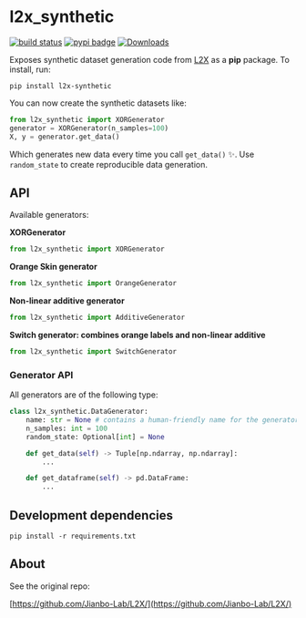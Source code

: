 # l2x_synthetic

[![build status](https://github.com/dunnkers/l2x_synthetic/actions/workflows/python-app.yml/badge.svg)](https://github.com/dunnkers/l2x_synthetic/actions/workflows/python-app.yml) [![pypi badge](https://img.shields.io/pypi/v/l2x_synthetic.svg?maxAge=3600)](https://pypi.org/project/l2x_synthetic/) [![Downloads](https://pepy.tech/badge/l2x-synthetic)](https://pepy.tech/project/l2x-synthetic)


Exposes synthetic dataset generation code from [L2X](https://arxiv.org/pdf/1802.07814.pdf) as a **pip** package. To install, run:

```shell
pip install l2x-synthetic
```

You can now create the synthetic datasets like:

```python
from l2x_synthetic import XORGenerator
generator = XORGenerator(n_samples=100)
X, y = generator.get_data()
```

Which generates new data every time you call `get_data()` ✨. Use `random_state` to create reproducible data generation.

## API
Available generators:

**XORGenerator**
```python
from l2x_synthetic import XORGenerator
```

**Orange Skin generator**
```python
from l2x_synthetic import OrangeGenerator
```

**Non-linear additive generator**
```python
from l2x_synthetic import AdditiveGenerator
```

**Switch generator: combines orange labels and non-linear additive**
```python
from l2x_synthetic import SwitchGenerator
```

### Generator API

All generators are of the following type:

```python
class l2x_synthetic.DataGenerator:
    name: str = None # contains a human-friendly name for the generator.
    n_samples: int = 100
    random_state: Optional[int] = None

    def get_data(self) -> Tuple[np.ndarray, np.ndarray]:
        ...

    def get_dataframe(self) -> pd.DataFrame:
        ...

```


## Development dependencies
```shell
pip install -r requirements.txt
```

## About
See the original repo:

[https://github.com/Jianbo-Lab/L2X/](https://github.com/Jianbo-Lab/L2X/)
